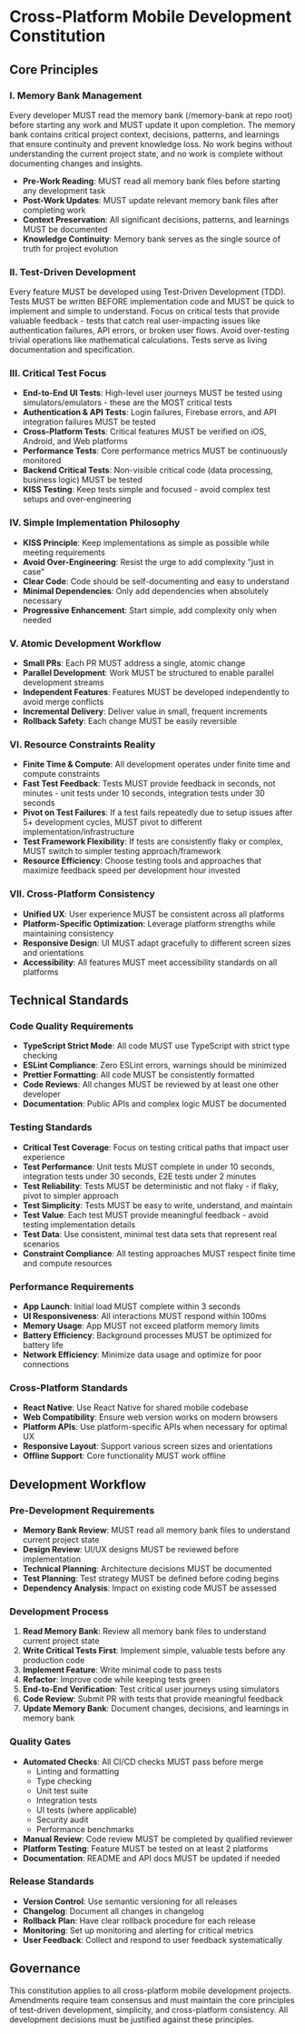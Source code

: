 # Cross-Platform Mobile Development Constitution

## Core Principles

### I. Memory Bank Management

Every developer MUST read the memory bank (/memory-bank at repo root) before starting any work and MUST update it upon completion. The memory bank contains critical project context, decisions, patterns, and learnings that ensure continuity and prevent knowledge loss. No work begins without understanding the current project state, and no work is complete without documenting changes and insights.

- **Pre-Work Reading**: MUST read all memory bank files before starting any development task
- **Post-Work Updates**: MUST update relevant memory bank files after completing work
- **Context Preservation**: All significant decisions, patterns, and learnings MUST be documented
- **Knowledge Continuity**: Memory bank serves as the single source of truth for project evolution

### II. Test-Driven Development

Every feature MUST be developed using Test-Driven Development (TDD). Tests MUST be written BEFORE implementation code and MUST be quick to implement and simple to understand. Focus on critical tests that provide valuable feedback - tests that catch real user-impacting issues like authentication failures, API errors, or broken user flows. Avoid over-testing trivial operations like mathematical calculations. Tests serve as living documentation and specification.

### III. Critical Test Focus

- **End-to-End UI Tests**: High-level user journeys MUST be tested using simulators/emulators - these are the MOST critical tests
- **Authentication & API Tests**: Login failures, Firebase errors, and API integration failures MUST be tested
- **Cross-Platform Tests**: Critical features MUST be verified on iOS, Android, and Web platforms
- **Performance Tests**: Core performance metrics MUST be continuously monitored
- **Backend Critical Tests**: Non-visible critical code (data processing, business logic) MUST be tested
- **KISS Testing**: Keep tests simple and focused - avoid complex test setups and over-engineering

### IV. Simple Implementation Philosophy

- **KISS Principle**: Keep implementations as simple as possible while meeting requirements
- **Avoid Over-Engineering**: Resist the urge to add complexity "just in case"
- **Clear Code**: Code should be self-documenting and easy to understand
- **Minimal Dependencies**: Only add dependencies when absolutely necessary
- **Progressive Enhancement**: Start simple, add complexity only when needed

### V. Atomic Development Workflow

- **Small PRs**: Each PR MUST address a single, atomic change
- **Parallel Development**: Work MUST be structured to enable parallel development streams
- **Independent Features**: Features MUST be developed independently to avoid merge conflicts
- **Incremental Delivery**: Deliver value in small, frequent increments
- **Rollback Safety**: Each change MUST be easily reversible

### VI. Resource Constraints Reality

- **Finite Time & Compute**: All development operates under finite time and compute constraints
- **Fast Test Feedback**: Tests MUST provide feedback in seconds, not minutes - unit tests under 10 seconds, integration tests under 30 seconds
- **Pivot on Test Failures**: If a test fails repeatedly due to setup issues after 5+ development cycles, MUST pivot to different implementation/infrastructure
- **Test Framework Flexibility**: If tests are consistently flaky or complex, MUST switch to simpler testing approach/framework
- **Resource Efficiency**: Choose testing tools and approaches that maximize feedback speed per development hour invested

### VII. Cross-Platform Consistency

- **Unified UX**: User experience MUST be consistent across all platforms
- **Platform-Specific Optimization**: Leverage platform strengths while maintaining consistency
- **Responsive Design**: UI MUST adapt gracefully to different screen sizes and orientations
- **Accessibility**: All features MUST meet accessibility standards on all platforms

## Technical Standards

### Code Quality Requirements

- **TypeScript Strict Mode**: All code MUST use TypeScript with strict type checking
- **ESLint Compliance**: Zero ESLint errors, warnings should be minimized
- **Prettier Formatting**: All code MUST be consistently formatted
- **Code Reviews**: All changes MUST be reviewed by at least one other developer
- **Documentation**: Public APIs and complex logic MUST be documented

### Testing Standards

- **Critical Test Coverage**: Focus on testing critical paths that impact user experience
- **Test Performance**: Unit tests MUST complete in under 10 seconds, integration tests under 30 seconds, E2E tests under 2 minutes
- **Test Reliability**: Tests MUST be deterministic and not flaky - if flaky, pivot to simpler approach
- **Test Simplicity**: Tests MUST be easy to write, understand, and maintain
- **Test Value**: Each test MUST provide meaningful feedback - avoid testing implementation details
- **Test Data**: Use consistent, minimal test data sets that represent real scenarios
- **Constraint Compliance**: All testing approaches MUST respect finite time and compute resources

### Performance Requirements

- **App Launch**: Initial load MUST complete within 3 seconds
- **UI Responsiveness**: All interactions MUST respond within 100ms
- **Memory Usage**: App MUST not exceed platform memory limits
- **Battery Efficiency**: Background processes MUST be optimized for battery life
- **Network Efficiency**: Minimize data usage and optimize for poor connections

### Cross-Platform Standards

- **React Native**: Use React Native for shared mobile codebase
- **Web Compatibility**: Ensure web version works on modern browsers
- **Platform APIs**: Use platform-specific APIs when necessary for optimal UX
- **Responsive Layout**: Support various screen sizes and orientations
- **Offline Support**: Core functionality MUST work offline

## Development Workflow

### Pre-Development Requirements

- **Memory Bank Review**: MUST read all memory bank files to understand current project state
- **Design Review**: UI/UX designs MUST be reviewed before implementation
- **Technical Planning**: Architecture decisions MUST be documented
- **Test Planning**: Test strategy MUST be defined before coding begins
- **Dependency Analysis**: Impact on existing code MUST be assessed

### Development Process

1. **Read Memory Bank**: Review all memory bank files to understand current project state
2. **Write Critical Tests First**: Implement simple, valuable tests before any production code
3. **Implement Feature**: Write minimal code to pass tests
4. **Refactor**: Improve code while keeping tests green
5. **End-to-End Verification**: Test critical user journeys using simulators
6. **Code Review**: Submit PR with tests that provide meaningful feedback
7. **Update Memory Bank**: Document changes, decisions, and learnings in memory bank

### Quality Gates

- **Automated Checks**: All CI/CD checks MUST pass before merge
  - Linting and formatting
  - Type checking
  - Unit test suite
  - Integration tests
  - UI tests (where applicable)
  - Security audit
  - Performance benchmarks
- **Manual Review**: Code review MUST be completed by qualified reviewer
- **Platform Testing**: Feature MUST be tested on at least 2 platforms
- **Documentation**: README and API docs MUST be updated if needed

### Release Standards

- **Version Control**: Use semantic versioning for all releases
- **Changelog**: Document all changes in changelog
- **Rollback Plan**: Have clear rollback procedure for each release
- **Monitoring**: Set up monitoring and alerting for critical metrics
- **User Feedback**: Collect and respond to user feedback systematically

## Governance

This constitution applies to all cross-platform mobile development projects. Amendments require team consensus and must maintain the core principles of test-driven development, simplicity, and cross-platform consistency. All development decisions must be justified against these principles.
